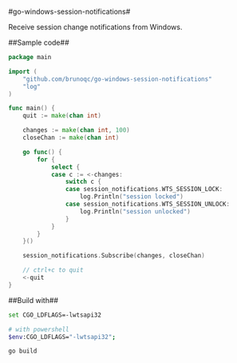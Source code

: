 #go-windows-session-notifications#

Receive session change notifications from Windows.

##Sample code##

```go
package main

import (
	"github.com/brunoqc/go-windows-session-notifications"
	"log"
)

func main() {
	quit := make(chan int)

	changes := make(chan int, 100)
	closeChan := make(chan int)

	go func() {
		for {
			select {
			case c := <-changes:
				switch c {
				case session_notifications.WTS_SESSION_LOCK:
					log.Println("session locked")
				case session_notifications.WTS_SESSION_UNLOCK:
					log.Println("session unlocked")
				}
			}
		}
	}()

	session_notifications.Subscribe(changes, closeChan)

	// ctrl+c to quit
	<-quit
}
```

##Build with##

```bash
set CGO_LDFLAGS=-lwtsapi32

# with powershell
$env:CGO_LDFLAGS="-lwtsapi32";

go build
```
